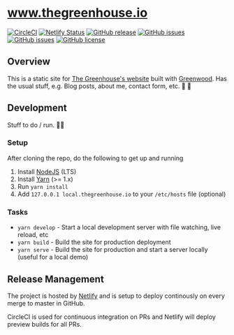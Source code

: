 # www.thegreenhouse.io
[![CircleCI](https://circleci.com/gh/thegreenhouseio/www.thegreenhouse.io/tree/master.svg?style=svg)](https://circleci.com/gh/thegreenhouseio/www.thegreenhouse.io/tree/master)
[![Netlify Status](https://api.netlify.com/api/v1/badges/2c9b7dc5-c01a-43eb-86a4-094f7720e2fd/deploy-status)](https://app.netlify.com/sites/silly-snyder-ece0b2/deploys)
[![GitHub release](https://img.shields.io/github/tag/ProjectEvergreen/greenwood.svg)](https://github.com/ProjectEvergreen/greenwood/tags)
[![GitHub issues](https://img.shields.io/github/issues-raw/ProjectEvergreen/greenwood.svg)](https://github.com/ProjectEvergreen/greenwood/issues)
[![GitHub issues](https://img.shields.io/github/issues-pr-raw/ProjectEvergreen/greenwood.svg)](https://github.com/ProjectEvergreen/greenwood/issues)
[![GitHub license](https://img.shields.io/badge/license-MIT-blue.svg)](https://raw.githubusercontent.com/ProjectEvergreen/greenwood/master/LICENSE.md)


## Overview
This is a static site for [The Greenhouse's website](https://www.thegreenhouse.io) built with [Greenwood](https://www.greenwoodjs.io/).  Has the usual stuff, e.g. Blog posts, about me, contact form, etc.  🌟 💯

## Development
Stuff to do / run. 🏃‍♂️

### Setup
After cloning the repo, do the following to get up and running
1. Install [NodeJS](https://nodejs.org/en/) (LTS)
1. Install [Yarn](https://yarnpkg.com/en/) (>= 1.x)
1. Run `yarn install`
1. Add `127.0.0.1 local.thegreenhouse.io` to your `/etc/hosts` file (optional)

### Tasks
- `yarn develop` - Start a local development server with file watching, live reload, etc
- `yarn build` - Build the site for production deployment
- `yarn serve` - Build the site for production and start a server locally (useful for a local demo)

## Release Management
The project is hosted by [Netlify](https://www.netlify.com/) and is setup to deploy continously on every merge to master in GitHub.

CircleCI is used for continuous integration on PRs and Netlify will deploy preview builds for all PRs.